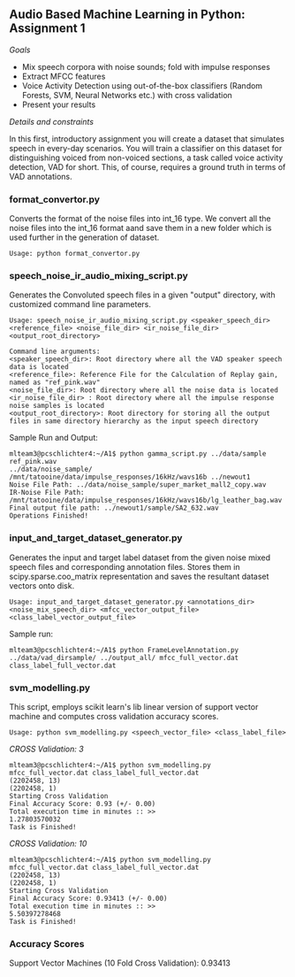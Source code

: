 ## Audio Based Machine Learning in Python: Assignment 1

*Goals*
* Mix speech corpora with noise sounds; fold with impulse responses
* Extract MFCC features
* Voice Activity Detection using out-of-the-box classifiers (Random Forests, SVM, Neural Networks etc.) with cross validation
* Present your results

*Details and constraints*

In this first, introductory assignment you will create a dataset that simulates speech in every-day scenarios. You will train a classifier on this dataset for distinguishing voiced from non-voiced sections, a task called voice activity detection, VAD for short. This, of course, requires a ground truth in terms of VAD annotations.

### format_convertor.py

Converts the format of the noise files into int_16 type. We convert all the noise files into the int_16 format aand save them in a new folder which is used further in the generation of dataset.

```
Usage: python format_convertor.py
```

### speech_noise_ir_audio_mixing_script.py

Generates the Convoluted speech files in a given "output" directory, with customized command line parameters.
```
Usage: speech_noise_ir_audio_mixing_script.py <speaker_speech_dir> <reference_file> <noise_file_dir> <ir_noise_file_dir> <output_root_directory>

Command line arguments:
<speaker_speech_dir>: Root directory where all the VAD speaker speech data is located
<reference_file>: Reference File for the Calculation of Replay gain, named as "ref_pink.wav"
<noise_file_dir>: Root directory where all the noise data is located
<ir_noise_file_dir> : Root directory where all the impulse response noise samples is located
<output_root_directory>: Root directory for storing all the output files in same directory hierarchy as the input speech directory
```

Sample Run and Output:
```
mlteam3@pcschlichter4:~/A1$ python gamma_script.py ../data/sample ref_pink.wav 
../data/noise_sample/ /mnt/tatooine/data/impulse_responses/16kHz/wavs16b ../newout1
Noise File Path: ../data/noise_sample/super_market_mall2_copy.wav
IR-Noise File Path: /mnt/tatooine/data/impulse_responses/16kHz/wavs16b/lg_leather_bag.wav
Final output file path: ../newout1/sample/SA2_632.wav
Operations Finished!
```

### input_and_target_dataset_generator.py

Generates the input and target label dataset from the given noise mixed speech files and corresponding annotation files. Stores them in scipy.sparse.coo_matrix representation and saves the resultant dataset vectors onto disk. 

```
Usage: input_and_target_dataset_generator.py <annotations_dir> <noise_mix_speech_dir> <mfcc_vector_output_file> <class_label_vector_output_file>

```

Sample run:

```
mlteam3@pcschlichter4:~/A1$ python FrameLevelAnnotation.py ../data/vad_dirsample/ ../output_all/ mfcc_full_vector.dat class_label_full_vector.dat
```

### svm_modelling.py

This script, employs scikit learn's lib linear version of support vector machine and computes cross validation accuracy scores.

```
Usage: python svm_modelling.py <speech_vector_file> <class_label_file>
```
_CROSS Validation: 3_
```
mlteam3@pcschlichter4:~/A1$ python svm_modelling.py mfcc_full_vector.dat class_label_full_vector.dat
(2202458, 13)
(2202458, 1)
Starting Cross Validation
Final Accuracy Score: 0.93 (+/- 0.00)
Total execution time in minutes :: >>
1.27803570032
Task is Finished!
```

_CROSS Validation: 10_
```
mlteam3@pcschlichter4:~/A1$ python svm_modelling.py mfcc_full_vector.dat class_label_full_vector.dat
(2202458, 13)
(2202458, 1)
Starting Cross Validation
Final Accuracy Score: 0.93413 (+/- 0.00)
Total execution time in minutes :: >>
5.50397278468
Task is Finished!

```
### Accuracy Scores

Support Vector Machines (10 Fold Cross Validation):  0.93413